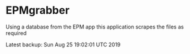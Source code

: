 # EPMgrabber
Using a database from the EPM app this application scrapes the files as required


Latest backup: Sun Aug 25 19:02:01 UTC 2019
